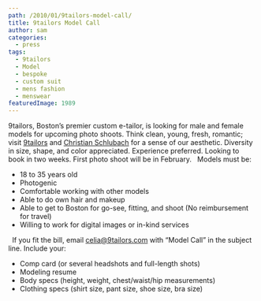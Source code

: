```yaml
---
path: /2010/01/9tailors-model-call/
title: 9tailors Model Call
author: sam
categories: 
  - press
tags: 
  - 9tailors
  - Model
  - bespoke
  - custom suit
  - mens fashion
  - menswear
featuredImage: 1989
---
```

9tailors, Boston’s premier custom e-tailor, is looking for male and female models for upcoming photo shoots. Think clean, young, fresh, romantic; visit [9tailors](http://beta.9tailors.com/) and [Christian Schlubach](http://christianschlubach.com/work/index.shtml) for a sense of our aesthetic. Diversity in size, shape, and color appreciated. Experience preferred. Looking to book in two weeks. First photo shoot will be in February.   Models must be:

*   18 to 35 years old
*   Photogenic
*   Comfortable working with other models
*   Able to do own hair and makeup
*   Able to get to Boston for go-see, fitting, and shoot (No reimbursement for travel)
*   Willing to work for digital images or in-kind services

   If you fit the bill, email [celia@9tailors.com](mailto:celia@9tailors.com) with “Model Call” in the subject line. Include your:

*   Comp card (or several headshots and full-length shots)
*   Modeling resume
*   Body specs (height, weight, chest/waist/hip measurements)
*   Clothing specs (shirt size, pant size, shoe size, bra size)